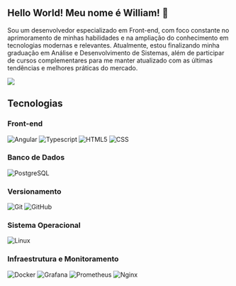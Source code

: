 ## Hello World! Meu nome é <strong>William</strong>! 👋

Sou um desenvolvedor especializado em Front-end, com foco constante no aprimoramento de minhas habilidades e na ampliação do conhecimento em tecnologias modernas e relevantes. Atualmente, estou finalizando minha graduação em Análise e Desenvolvimento de Sistemas, além de participar de cursos complementares para me manter atualizado com as últimas tendências e melhores práticas do mercado.

<a href="https://www.linkedin.com/in/william-dias-marcos" target="_blank"><img src="https://img.shields.io/badge/-LinkedIn-%230077B5?style=for-the-badge&logo=linkedin&logoColor=white" target="_blank"></a>
 
## Tecnologias

### Front-end
![Angular](https://img.shields.io/badge/angular-%23DD0031.svg?style=for-the-badge&logo=angular&logoColor=white)
![Typescript](https://img.shields.io/badge/TypeScript-007ACC?style=for-the-badge&logo=typescript&logoColor=white)
![HTML5](https://img.shields.io/badge/HTML5-E34F26?style=for-the-badge&logo=html5&logoColor=white)
![CSS](https://img.shields.io/badge/CSS3-1572B6?style=for-the-badge&logo=css3&logoColor=white)

### Banco de Dados
![PostgreSQL](https://img.shields.io/badge/PostgreSQL-000?style=for-the-badge&logo=postgresql)

### Versionamento
![Git](https://img.shields.io/badge/Git-E34F26?style=for-the-badge&logo=git&logoColor=white)
![GitHub](https://img.shields.io/badge/github-%23121011.svg?style=for-the-badge&logo=github&logoColor=white)

### Sistema Operacional
![Linux](https://img.shields.io/badge/Linux-FCC624?style=for-the-badge&logo=linux&logoColor=black)

### Infraestrutura e Monitoramento
![Docker](https://img.shields.io/badge/docker-%230db7ed.svg?style=for-the-badge&logo=docker&logoColor=white)
![Grafana](https://img.shields.io/badge/grafana-%23F46800.svg?style=for-the-badge&logo=grafana&logoColor=white)
![Prometheus](https://img.shields.io/badge/Prometheus-E6522C?style=for-the-badge&logo=Prometheus&logoColor=white)
![Nginx](https://img.shields.io/badge/nginx-%23009639.svg?style=for-the-badge&logo=nginx&logoColor=white)
